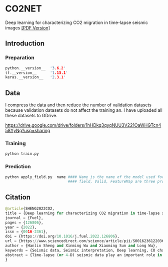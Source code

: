 # CO2NET
Deep learning for characterizing CO2 migration in time-lapse seismic images [[PDF Version]](https://www.sciencedirect.com/science/article/abs/pii/S0016236122036304)


## Introduction

<!-- more -->

### Preparation

```c++
python.__version__  '3.6.2'
tf.__version__      '1.13.1'
keras.__version__   '2.3.1'
```


## Data

I compress the data and then reduce the number of validation datasets because validation datasets do not affect the training an. I have uploaded all these datasets to GDrive.

https://drive.google.com/drive/folders/1hHDkq3qyqNUU3V221OaWHGTcn458YyNg?usp=sharing

### Training


```python
python train.py
```

### Prediction


```python
python apply_field.py  name #### Name is the name of the model used for prediction 
                            #### field, Valid, FeatureMap are three programs for predicting the field data, the synthetic data, and the Feature Map.
```

## Citation
```python
@article{SHENG2022CO2,
title = {Deep learning for characterizing CO2 migration in time-lapse seismic images},
journal = {Fuel},
pages = {126806},
year = {2022},
issn = {0016-2361},
doi = {https://doi.org/10.1016/j.fuel.2022.126806},
url = {https://www.sciencedirect.com/science/article/pii/S0016236122036304},
author = {Hanlin Sheng and Xinming Wu and Xiaoming Sun and Long Wu},
keywords = {Seismic data, Seismic interpretation, Deep learning, CO characterization, Convolutional neural network, CO migration},
abstract = {Time-lapse (or 4-D) seismic data play an important role in monitoring the spatial CO2 distribution during and after the injection period. However, traditional interpretation or prediction of CO2 distribution is time-consuming and might be sensitive to the quality of 4D seismic data. To solve these problems, we propose a deep-learning-based method to efficiently and accurately characterize CO2 plumes in time-lapse seismic data. We first introduce a workflow to build 3-D realistic impedance models containing CO2 plumes with various shapes, sizes, and locations. From the impedance models, we then simulate synthetic seismic datasets and automatically obtain the corresponding CO2 label volumes. We extract real noise from field seismic datasets and add the noise to the synthetic ones to make them more realistic. We further construct a diverse and realistic training dataset with the combination of synthetic data containing CO2 plumes and real data without CO2 plumes that are randomly cropped from field seismic data before CO2 injection. We finally utilize the training datasets without any human labeling to train a 3-D deep U-shape convolutional neural network for detecting CO2 plumes in the Sleipner time-lapse seismic images. Compared to traditional interpretation methods that take several days or even weeks, our method takes only 29 s using one graphics processing unit (GPU) to predict CO2 plumes in a 512*512*256 seismic volume. Besides, our CO2 prediction can achieve 95.8% accuracy (compared to the manual interpretation) and could distinguish reflections of CO2 plumes from the ones of pre-existing fluids, thin layers, and noise. To more accurately characterize the CO2 plumes migration, we use dynamic image warping to compute relative shifts that register the time-lapse seismic volumes before and after CO2 injection and then apply the same shifts to the predicted CO2 plumes. By doing this, we are able to reduce the inconsistencies that may be introduced by acquisition, processing, push-down effect (velocity decrease by injected CO2), and pull-up effect (wavelet distortion), which is helpful to more accurately characterize the CO2 plumes migration.}
}
```